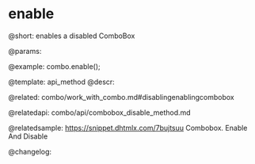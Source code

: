 enable
=============

@short: enables a disabled ComboBox


@params:




@example:
combo.enable();


@template: api_method
@descr:

@related: combo/work_with_combo.md#disablingenablingcombobox

@relatedapi:
combo/api/combobox_disable_method.md

@relatedsample:
https://snippet.dhtmlx.com/7bujtsuu	Combobox. Enable And Disable

@changelog:



